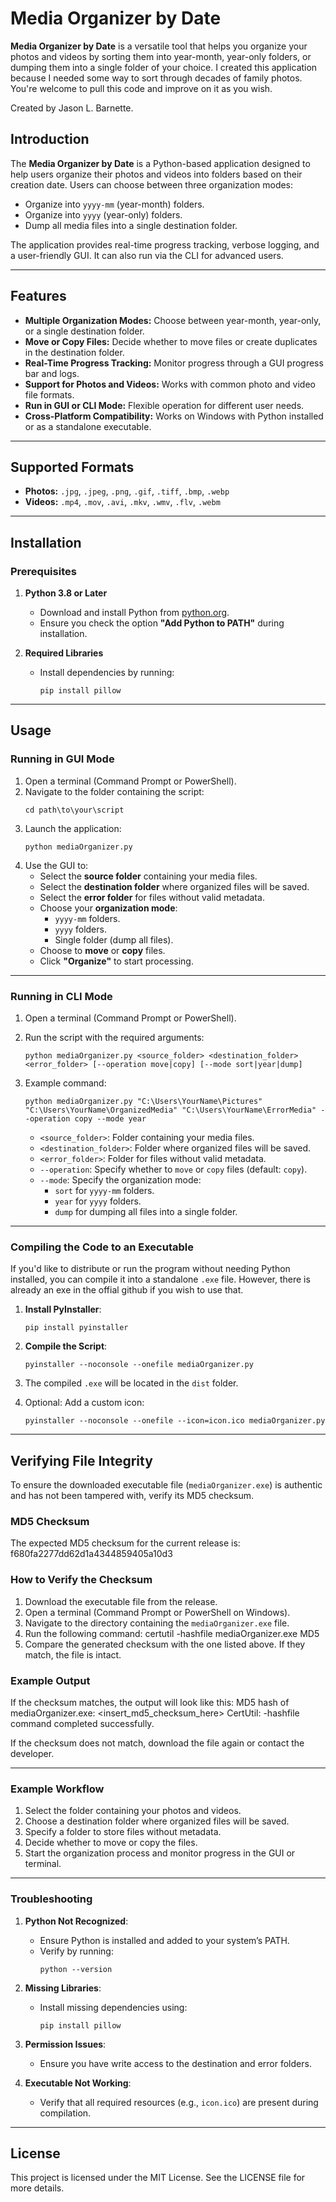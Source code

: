 # Media Organizer by Date
**Media Organizer by Date** is a versatile tool that helps you organize your photos and videos by sorting them into year-month, year-only folders, or dumping them into a single folder of your choice. I created this application because I needed some way to sort through decades of family photos. You're welcome to pull this code and improve on it as you wish.

Created by Jason L. Barnette.


## Introduction

The **Media Organizer by Date** is a Python-based application designed to help users organize their photos and videos into folders based on their creation date. Users can choose between three organization modes:
- Organize into `yyyy-mm` (year-month) folders.
- Organize into `yyyy` (year-only) folders.
- Dump all media files into a single destination folder.

The application provides real-time progress tracking, verbose logging, and a user-friendly GUI. It can also run via the CLI for advanced users.

---

## Features

- **Multiple Organization Modes:** Choose between year-month, year-only, or a single destination folder.
- **Move or Copy Files:** Decide whether to move files or create duplicates in the destination folder.
- **Real-Time Progress Tracking:** Monitor progress through a GUI progress bar and logs.
- **Support for Photos and Videos:** Works with common photo and video file formats.
- **Run in GUI or CLI Mode:** Flexible operation for different user needs.
- **Cross-Platform Compatibility:** Works on Windows with Python installed or as a standalone executable.

---

## Supported Formats

- **Photos:** `.jpg`, `.jpeg`, `.png`, `.gif`, `.tiff`, `.bmp`, `.webp`
- **Videos:** `.mp4`, `.mov`, `.avi`, `.mkv`, `.wmv`, `.flv`, `.webm`

---

## Installation

### Prerequisites

1. **Python 3.8 or Later**
   - Download and install Python from [python.org](https://www.python.org/).
   - Ensure you check the option **"Add Python to PATH"** during installation.

2. **Required Libraries**
   - Install dependencies by running:
     ```
     pip install pillow
     ```

---

## Usage

### Running in GUI Mode

1. Open a terminal (Command Prompt or PowerShell).
2. Navigate to the folder containing the script:
     ```
     cd path\to\your\script
     ```
3. Launch the application:
     ```
     python mediaOrganizer.py
     ```
4. Use the GUI to:
   - Select the **source folder** containing your media files.
   - Select the **destination folder** where organized files will be saved.
   - Select the **error folder** for files without valid metadata.
   - Choose your **organization mode**:
     - `yyyy-mm` folders.
     - `yyyy` folders.
     - Single folder (dump all files).
   - Choose to **move** or **copy** files.
   - Click **"Organize"** to start processing.

---

### Running in CLI Mode

1. Open a terminal (Command Prompt or PowerShell).
2. Run the script with the required arguments:
     ```
     python mediaOrganizer.py <source_folder> <destination_folder> <error_folder> [--operation move|copy] [--mode sort|year|dump]
     ```
3. Example command:
     ```
     python mediaOrganizer.py "C:\Users\YourName\Pictures" "C:\Users\YourName\OrganizedMedia" "C:\Users\YourName\ErrorMedia" --operation copy --mode year
     ```

   - `<source_folder>`: Folder containing your media files.
   - `<destination_folder>`: Folder where organized files will be saved.
   - `<error_folder>`: Folder for files without valid metadata.
   - `--operation`: Specify whether to `move` or `copy` files (default: `copy`).
   - `--mode`: Specify the organization mode:
     - `sort` for `yyyy-mm` folders.
     - `year` for `yyyy` folders.
     - `dump` for dumping all files into a single folder.

---

### Compiling the Code to an Executable

If you'd like to distribute or run the program without needing Python installed, you can compile it into a standalone `.exe` file. However, there is already an exe in the offial github if you wish to use that.

1. **Install PyInstaller**:
     ```
     pip install pyinstaller
     ```

2. **Compile the Script**:
     ```
     pyinstaller --noconsole --onefile mediaOrganizer.py
     ```

3. The compiled `.exe` will be located in the `dist` folder.

4. Optional: Add a custom icon:
     ```
     pyinstaller --noconsole --onefile --icon=icon.ico mediaOrganizer.py
     ```

---

## Verifying File Integrity

To ensure the downloaded executable file (`mediaOrganizer.exe`) is authentic and has not been tampered with, verify its MD5 checksum.

### MD5 Checksum
The expected MD5 checksum for the current release is:
f680fa2277dd62d1a4344859405a10d3

### How to Verify the Checksum
1. Download the executable file from the release.
2. Open a terminal (Command Prompt or PowerShell on Windows).
3. Navigate to the directory containing the `mediaOrganizer.exe` file.
4. Run the following command:
certutil -hashfile mediaOrganizer.exe MD5
5. Compare the generated checksum with the one listed above. If they match, the file is intact.

### Example Output
If the checksum matches, the output will look like this:
MD5 hash of mediaOrganizer.exe:
<insert_md5_checksum_here>
CertUtil: -hashfile command completed successfully.

If the checksum does not match, download the file again or contact the developer.

---

### Example Workflow

1. Select the folder containing your photos and videos.
2. Choose a destination folder where organized files will be saved.
3. Specify a folder to store files without metadata.
4. Decide whether to move or copy the files.
5. Start the organization process and monitor progress in the GUI or terminal.

---

### Troubleshooting

1. **Python Not Recognized**:
   - Ensure Python is installed and added to your system’s PATH.
   - Verify by running:
     ```
     python --version
     ```

2. **Missing Libraries**:
   - Install missing dependencies using:
     ```
     pip install pillow
     ```

3. **Permission Issues**:
   - Ensure you have write access to the destination and error folders.

4. **Executable Not Working**:
   - Verify that all required resources (e.g., `icon.ico`) are present during compilation.

---

## License

This project is licensed under the MIT License. See the LICENSE file for more details.
